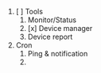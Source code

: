 1. [ ] Tools
   1. Monitor/Status
   2. [x] Device manager
   3. Device report
2. Cron
   1. Ping & notification
   2. 